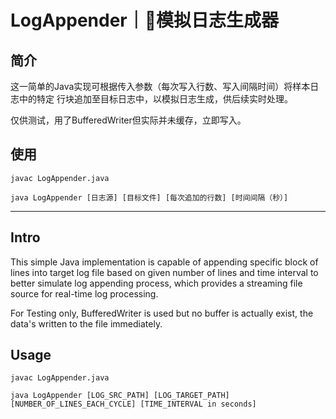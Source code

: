 # LogAppender｜模拟日志生成器

## 简介
这一简单的Java实现可根据传入参数（每次写入行数、写入间隔时间）将样本日志中的特定
行块追加至目标日志中，以模拟日志生成，供后续实时处理。

仅供测试，用了BufferedWriter但实际并未缓存，立即写入。

## 使用

`
javac LogAppender.java
`

`
java LogAppender [日志源] [目标文件] [每次追加的行数] [时间间隔（秒）]
`

---

## Intro
This simple Java implementation is capable of appending specific block
of lines into target log file based on given number of lines and time 
interval to better simulate log appending process, which provides a 
streaming file source for real-time log processing.

For Testing only, BufferedWriter is used but no buffer is actually
exist, the data's written to the file immediately.

## Usage
`
javac LogAppender.java
`

`
java LogAppender [LOG_SRC_PATH] [LOG_TARGET_PATH] [NUMBER_OF_LINES_EACH_CYCLE] [TIME_INTERVAL in seconds]
`
